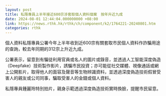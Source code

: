 ```yaml
---
layout: post
title: 私隱專員上半年接近600宗涉套取個人資料個案　按年升近九成
date: 2024-08-01 12:44:04.000000000 +08:00
link: https://news.rthk.hk/rthk/ch/component/k2/1764221-20240801.htm
categories: rthk
---
```


個人資料私隱專員公署今年上半年收到近600宗有關套取市民個人資料作詐騙用途的查詢，較去年同期的312宗上升近九成。

公署表示，留意到有騙徒利用官員或名人的圖片或錄音，並透過人工智能深度偽造（Deepfake）技術製作影片，誘騙市民投資；亦可能從社交媒體、視像通話或網上公開影片，取得他人的面容及聲音等生物辨識資料，並透過深度偽造技術假冒受害人的親友或公司同事，騙取受害人的金錢或個人資料。

私隱專員鍾麗玲特別拍片，親身示範透過深度偽造技術實時換臉，提醒市民留意。
